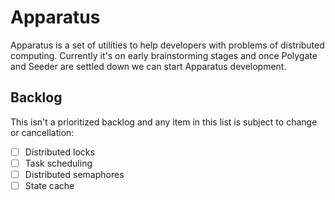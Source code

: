 # Apparatus

Apparatus is a set of utilities to help developers with problems of distributed computing. Currently it's on early brainstorming stages and once Polygate and Seeder are settled down we can start Apparatus development.

## Backlog

This isn't a prioritized backlog and any item in this list is subject to change or cancellation:

- [ ] Distributed locks
- [ ] Task scheduling
- [ ] Distributed semaphores
- [ ] State cache